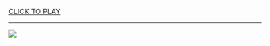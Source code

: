 
<a href="https://premium76.site?title=carolina_panthers_games&ref=13M">CLICK TO PLAY</a></h3>
<hr>

<a href="https://premium76.site?title=carolina_panthers_games&ref=13M"><img src="https://clearcache.store/games.png"></a>



